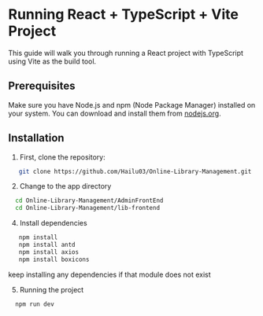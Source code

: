 # Running React + TypeScript + Vite Project

This guide will walk you through running a React project with TypeScript using Vite as the build tool.

## Prerequisites

Make sure you have Node.js and npm (Node Package Manager) installed on your system. You can download and install them from [nodejs.org](https://nodejs.org/).

## Installation

1. First, clone the repository:

```bash
   git clone https://github.com/Hailu03/Online-Library-Management.git
```

2. Change to the app directory
```bash
  cd Online-Library-Management/AdminFrontEnd
  cd Online-Library-Management/lib-frontend
```

4. Install dependencies
```bash
   npm install
   npm install antd
   npm install axios
   npm install boxicons
```
keep installing any dependencies if that module does not exist

5. Running the project
```bash
  npm run dev
```
